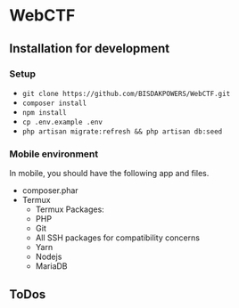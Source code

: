 # WebCTF

## Installation for development
### Setup
- `git clone https://github.com/BISDAKPOWERS/WebCTF.git`
- `composer install`
- `npm install`
- `cp .env.example .env`
- `php artisan migrate:refresh && php artisan db:seed`

### Mobile environment
In mobile, you should have the following app and files.
- composer.phar
- Termux
	* Termux Packages:
	* PHP
	* Git
	* All SSH packages for compatibility concerns
	* Yarn
	* Nodejs
	* MariaDB

## ToDos

